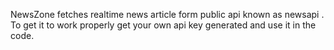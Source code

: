 NewsZone fetches realtime news article form public api known as newsapi . To get it to work properly get your own api key generated and use it in the code.
